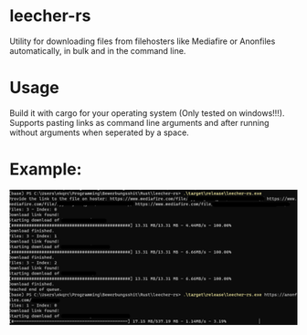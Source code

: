 # leecher-rs
Utility for downloading files from filehosters like Mediafire or Anonfiles automatically, in bulk and in the command line.

# Usage

Build it with cargo for your operating system (Only tested on windows!!!).
Supports pasting links as command line arguments and after running without arguments when seperated by a space.

# Example:

![img](https://github.com/EKQRCalamity/leecher-rs/blob/main/preview.png)
